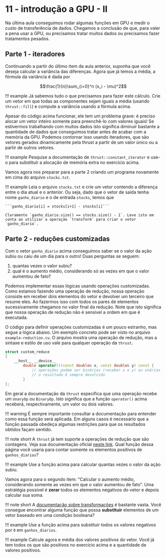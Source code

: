 # 11 - introdução a GPU - II

Na última aula conseguimos rodar algumas funções em GPU e medir o custo de transferência de dados. Chegamos a conclusão de que, para valer a pena usar a GPU, ou precisamos tratar muitos dados ou precisamos fazer tratamentos pesados.

## Parte 1 - iteradores

Continuando a partir do último item da aula anterior, suponha que você deseja calcular a variância das diferenças. Agora que já temos a média, a fórmula da variância é dada por

$$\frac{1}{n}\sum_{i=0}^n (x_i - \mu)^2$$

!!! example
    Já sabemos tudo o que precisamos para fazer este cálculo. Crie um vetor em que todas as componentes sejam iguais a média (usando `thrust::fill`) e compute a variância usando a fórmula acima.


Apesar do código acima funcionar, ele tem um problema grave: é preciso alocar um vetor inteiro somente para preenchê-lo com valores iguais! Se estivermos trabalhando com muitos dados isto significa diminuir bastante a quantidade de dados que conseguimos tratar antes de acabar com a memória da GPU. Podemos contornar isso usando iteradores, que são vetores gerados dinamicamente pela thrust a partir de um valor único ou a partir de outros vetores.

!!! example
    Pesquise a documentação de `thrust::constant_iterator` e use-o para substituir a alocação de memória extra no exercício acima.

Vamos agora nos preparar para a parte 2 criando um programa novamente em cima do arquivo `stocks.txt`.

!!! example
    Leia o arquivo `stocks.txt` e crie um vetor contendo a diferença entre o dia atual e o anterior. Ou seja, dado que o vetor de saída tenha nome `ganho_diario` e o de entrada `stocks`, temos que

    ```ganho_diario[i] = stocks[i+1] - stocks[i]```

    Claramente `ganho_diario.size() == stocks.size() - 1`. Leve isto em conta ao utilizar a operação `transform` para criar o vetor `ganho_diario`.



## Parte 2 - reduções customizadas

Com o vetor `ganho_diario` acima conseguimos saber se o valor da ação subiu ou caiu de um dia para o outro! Duas perguntas se seguem:

1. quantas vezes o valor subiu?
2. qual é o aumento médio, considerando só as vezes em que o valor aumentou de fato?

Podemos implementar essas lógicas usando operações customizadas. Como estamos fazendo uma operação de redução, nossa operação consiste em receber dois elementos do vetor e devolver um terceiro que resume eles. Ao fazermos isso com todos os pares de elementos sucessivamente chegamos no valor final da redução. Note que isto significa que nossa operação de redução não é sensível a ordem em que é executada.

O código para definir operações customizadas é um pouco estranho, mas segue a lógica abaixo. Um exemplo concreto pode ser visto no arquivo `example-reduction.cu`. O arquivo mostra uma operação de redução, mas a sintaxe e estilo de uso vale para qualquer operação da `thrust`.

```.cpp
struct custom_reduce
{
    __host__ __device__
        double operator()(const double& x, const double& y) const {
            // operações podem ser binárias (receber x e y) ou unárias (receber só um argumento)
            // o resultado é sempre devolvido
        }
};
```

Em geral a documentação da `thrust` especifica que uma operação recebe um `UnaryOp` ou `BinaryOp`. Isto significa que a função `operator()` acima receberá, respectivamente, um valor ou dois valores. 

!!! warning
    É sempre importante consultar a documentação para entender como essa função será aplicada. Em alguns casos é necessário que a função passada obedeça algumas restrições para que os resultados obtidos façam sentido. 


!!! note short
    A `thrust` já tem suporte a operações de redução que são contagens. Veja sua documentação oficial [neste link](https://thrust.github.io/doc/group__counting.html). Qual função dessa página você usaria para contar somente os elementos positivos de `ganhos_diarios`?

!!! example
    Use a função acima para calcular quantas vezes o valor da ação subiu.

Vamos agora para o segundo item: "Calcular o aumento médio, considerando somente as vezes em que o valor aumentou de fato". Uma estratégia possível é **zerar** todos os elementos negativos do vetor e depois calcular sua soma.

!!! note short
    A [documentação sobre transformações](https://thrust.github.io/doc/group__transformations.html) é bastante vasta. Você consegue encontrar alguma função que possa **substituir** elementos de um vetor baseado em uma condição booleana?

!!! example
    Use a função acima para substituir todos os valores negativos por `0` em `ganhos_diarios`.

!!! example
    Calcule agora e média dos valores positivos do vetor. Você já tem todos os que são positivos no exercício acima e a quantidade de valores positivos.


